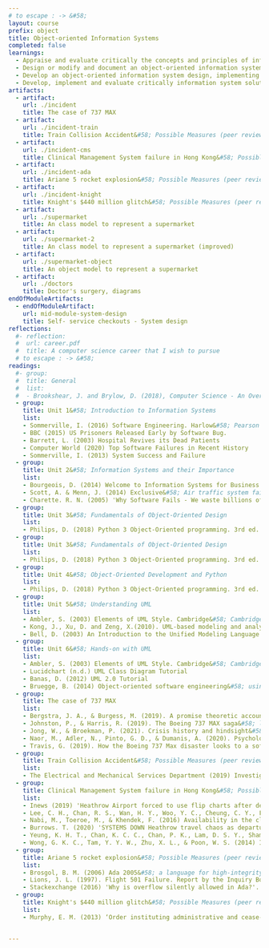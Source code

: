 ```yaml
---
# to escape : -> &#58;
layout: course
prefix: object
title: Object-oriented Information Systems
completed: false
learnings:
  - Appraise and evaluate critically the concepts and principles of information systems.
  - Design or modify and document an object-oriented information system using appropriate tools.
  - Develop an object-oriented information system design, implementing this knowledge in applicable programming languages, such as Python and SQL.
  - Develop, implement and evaluate critically information system solutions to facilitate business decisions.
artifacts:
  - artifact:
    url: ./incident
    title: The case of 737 MAX
  - artifact:
    url: ./incident-train
    title: Train Collision Accident&#58; Possible Measures (peer review)
  - artifact:
    url: ./incident-cms
    title: Clinical Management System failure in Hong Kong&#58; Possible Measures (peer review)
  - artifact:
    url: ./incident-ada
    title: Ariane 5 rocket explosion&#58; Possible Measures (peer review)
  - artifact:
    url: ./incident-knight
    title: Knight's $440 million glitch&#58; Possible Measures (peer review)
  - artifact:
    url: ./supermarket
    title: An class model to represent a supermarket
  - artifact:
    url: ./supermarket-2
    title: An class model to represent a supermarket (improved)
  - artifact:
    url: ./supermarket-object
    title: An object model to represent a supermarket
  - artifact:
    url: ./doctors
    title: Doctor's surgery, diagrams
endOfModuleArtifacts:
  - endOfModuleArtifact:
    url: mid-module-system-design
    title: Self- service checkouts - System design
reflections:
  #- reflection:
  #  url: career.pdf
  #  title: A computer science career that I wish to pursue
  # to escape : -> &#58;
readings:
  #- group:
  #  title: General
  #  list:
  #  - Brookshear, J. and Brylow, D. (2018), Computer Science - An Overview. 13th ed. Harlow&#58; Pearson.
  - group:
    title: Unit 1&#58; Introduction to Information Systems
    list:
    - Sommerville, I. (2016) Software Engineering. Harlow&#58; Pearson
    - BBC (2015) US Prisoners Released Early by Software Bug.
    - Barrett, L. (2003) Hospital Revives its Dead Patients
    - Computer World (2020) Top Software Failures in Recent History
    - Sommerville, I. (2013) System Success and Failure
  - group:
    title: Unit 2&#58; Information Systems and their Importance
    list:
    - Bourgeois, D. (2014) Welcome to Information Systems for Business and Beyond. Saylor Academy.
    - Scott, A. & Menn, J. (2014) Exclusive&#58; Air traffic system failure caused by computer memory shortage. Reuters.
    - Charette. R. N. (2005) 'Why Software Fails - We waste billions of dollars each year on entirely preventable mistakes'. IEEE Spectrum. Available from https://spectrum.ieee.org/why-software-fails [Accessed on 19/11/2021]
  - group:
    title: Unit 3&#58; Fundamentals of Object-Oriented Design
    list:
    - Philips, D. (2018) Python 3 Object-Oriented programming. 3rd ed. Packt Publishing. Chapters 1 & 5.
  - group:
    title: Unit 3&#58; Fundamentals of Object-Oriented Design
    list:
    - Philips, D. (2018) Python 3 Object-Oriented programming. 3rd ed. Packt Publishing. Chapters 2 & 3.
  - group:
    title: Unit 4&#58; Object-Oriented Development and Python
    list:
    - Philips, D. (2018) Python 3 Object-Oriented programming. 3rd ed. Packt Publishing. Chapters 2 & 3.
  - group:
    title: Unit 5&#58; Understanding UML
    list:
    - Ambler, S. (2003) Elements of UML Style. Cambridge&#58; Cambridge University Press. Chapters 1, 2, 3
    - Kong, J., Xu, D. and Zeng, X.(2010). UML-based modeling and analysis of security threats. International Journal of Software Engineering and Knowledge Engineering 20(6)&#58; 875-897.
    - Bell, D. (2003) An Introduction to the Unified Modeling Language. IBM Developer Works.
  - group:
    title: Unit 6&#58; Hands-on with UML
    list:
    - Ambler, S. (2003) Elements of UML Style. Cambridge&#58; Cambridge University Press. Chapters 4, 6, 8 & 9
    - Lucidchart (n.d.) UML Class Diagram Tutorial
    - Banas, D. (2012) UML 2.0 Tutorial
    - Bruegge, B. (2014) Object-oriented software engineering&#58; using UML, patterns, and Java. Harlow: Pearson
  - group:
    title: The case of 737 MAX
    list:
    - Bergstra, J. A., & Burgess, M. (2019). A promise theoretic account of the boeing 737 Max MCAS algorithm affair. arXiv preprint arXiv:2001.01543. Available from&#58; https://www.spacesafetymagazine.com/wp-content/uploads/2019/05/B-737-MAX.pdf [Accessed on 13/11/2021]
    - Johnston, P., & Harris, R. (2019). The Boeing 737 MAX saga&#58; lessons for software organizations. Software Quality Professional, 21(3), 4-12. Available from&#58; https://c2y6x2t8.rocketcdn.me/wp-content/uploads/2019/09/the-boeing-737-max-saga-lessons-for-software-organizations.pdf [Accessed on 13/11/2021]
    - Jong, W., & Broekman, P. (2021). Crisis history and hindsight&#58; A stakeholder perspective on the case of Boeing 737-Max. Public Relations Inquiry, 10(2), 185-196. Available from&#58; https://journals.sagepub.com/doi/pdf/10.1177/2046147X211001350 [Accessed on 13/11/2021]
    - Naor, M., Adler, N., Pinto, G. D., & Dumanis, A. (2020). Psychological Safety in Aviation New Product Development Teams&#58; Case Study of 737 MAX Airplane. Sustainability, 12(21), 8994. Available from&#58; https://www.mdpi.com/2071-1050/12/21/8994/pdf [Accessed on 13/11/2021]
    - Travis, G. (2019). How the Boeing 737 Max disaster looks to a software developer. IEEE Spectrum, 18. Available from https://ansymore.uantwerpen.be/system/files/uploads/courses/SE3BAC/p04_03Boeing737Max_1.pdf [Accessed on 13/11/2021]
  - group:
    title: Train Collision Accident&#58; Possible Measures (peer review)
    list:
    - The Electrical and Mechanical Services Department (2019) Investigation Report on Incident of the New Signalling System Testing on MTR Tsuen Wan Line. Available at&#58; https://www.emsd.gov.hk/filemanager/en/content_1377/TWL_New_Signalling_System_Testing_Incident_Report_(Eng).pdf [Accessed 18/11/2021].
  - group:
    title: Clinical Management System failure in Hong Kong&#58; Possible Measures (peer review)
    list:
    - Inews (2019) 'Heathrow Airport forced to use flip charts after departure screens go blank'. Inews. Available from https://inews.co.uk/inews-lifestyle/travel/heathrow-staff-forced-to-use-whiteboards-after-departure-screens-go-blank-202299 [Accessed on 19/11/2021]
    - Lee, C. H., Chan, R. S., Wan, H. Y., Woo, Y. C., Cheung, C. Y., Fong, C. H., ... & Lam, K. S. (2018) Dietary intake of anti-oxidant vitamins A, C, and E Is inversely associated with adverse cardiovascular outcomes in Chinese—A 22-years population-based prospective study. Nutrients, 10(11), 1664.
    - Nabi, M., Toeroe, M., & Khendek, F. (2016) Availability in the cloud&#58; State of the art. Journal of Network and Computer Applications, 60, 54-67.
    - Burrows. T. (2020) 'SYSTEMS DOWN Heathrow travel chaos as departure boards FAIL in huge IT glitch sparking cancellations and delays'. The Sun. Available from https://www.thesun.co.uk/news/10975547/heathrow-travel-chaos-departure-boards-fail-it-glitch/ [Accessed on 19/11/2021]
    - Yeung, K. H. T., Chan, K. C. C., Chan, P. K., Lam, D. S. Y., Sham, P. C. O., Yau, Y. S., ... & Nelson, E. A. S. (2018) Influenza vaccine effectiveness in hospitalised Hong Kong children&#58; feasibility of estimates from routine surveillance data. Vaccine, 36(24), 3477-3485. DOI&#58; https://doi.org/10.1016/j.vaccine.2018.04.081
    - Wong, G. K. C., Tam, Y. Y. W., Zhu, X. L., & Poon, W. S. (2014) Incidence and mortality of spontaneous subarachnoid hemorrhage in Hong Kong from 2002 to 2010&#58; a Hong Kong hospital authority clinical management system database analysis. World neurosurgery, 81(3-4), 552-556.
  - group:
    title: Ariane 5 rocket explosion&#58; Possible Measures (peer review)
    list:
    - Brosgol, B. M. (2006) Ada 2005&#58; a language for high-integrity applications. CrossTalk–The Journal of Defense Systems, 19(8), 8-11.
    - Lions, J. L. (1997). Flight 501 Failure. Report by the Inquiry Board. Paris.
    - Stackexchange (2016) 'Why is overflow silently allowed in Ada?'. Available from https://softwareengineering.stackexchange.com/questions/324771/why-is-overflow-silently-allowed-in-ada [Accessed on 19/11/2021]
  - group:
    title: Knight's $440 million glitch&#58; Possible Measures (peer review)
    list:
    - Murphy, E. M. (2013) ‘Order instituting administrative and cease-and-desist proceedings, pursuant to sections 15(b) and 21c of the securities exchange act of 1934, making findings, and imposing remedial sanctions and a cease-and-desist order’. Securities Exchange Act of 1934, Release No. 70694 / October 16, 2013. Administrative proceeding File No. 3-1557. Available from https://www.sec.gov/litigation/admin/2013/34-70694.pdf. [Accessed on 20/11/2021]


---
```

